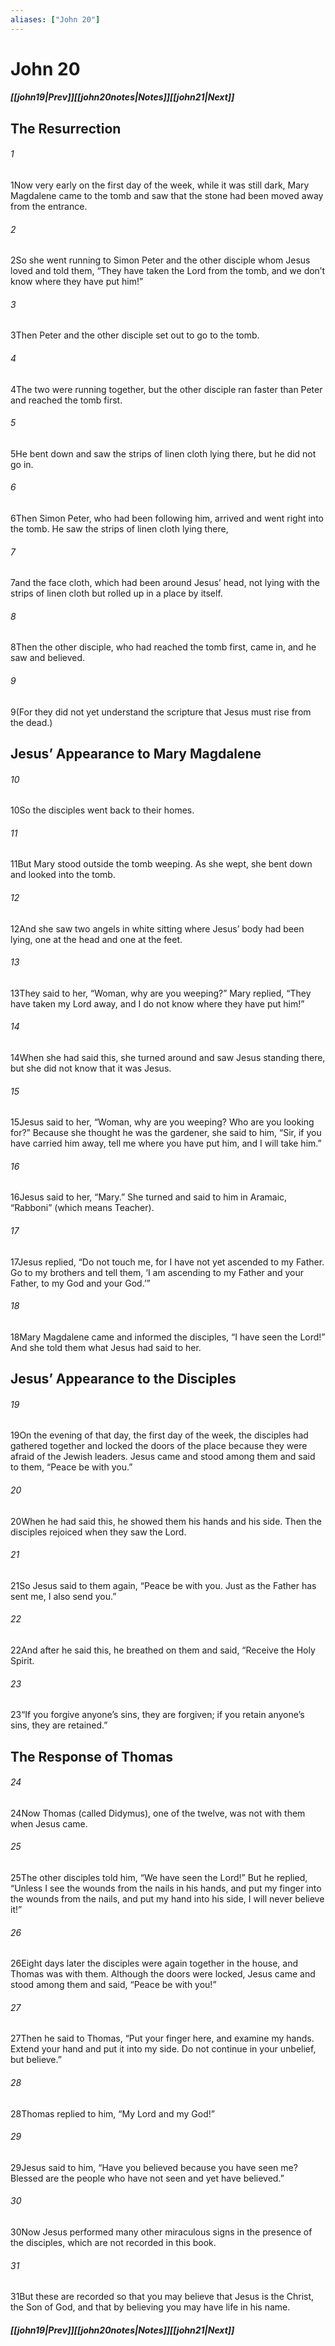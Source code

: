 ```yaml
---
aliases: ["John 20"]
---
```

# John 20
##### <span class=arrow-left></span>[[john19|Prev]]<span class=navigation-separator></span>[[john20notes|Notes]]<span class=navigation-separator></span>[[john21|Next]]<span class=arrow-right></span>
## The Resurrection
###### 1
<span class=verse-first>1</span>Now very early on the first day of the week, while it was still dark, Mary Magdalene came to the tomb and saw that the stone had been moved away from the entrance.
###### 2
<span class=verse-body>2</span>So she went running to Simon Peter and the other disciple whom Jesus loved and told them, “They have taken the Lord from the tomb, and we don’t know where they have put him!”
###### 3
<span class=verse-body>3</span>Then Peter and the other disciple set out to go to the tomb.
###### 4
<span class=verse-body>4</span>The two were running together, but the other disciple ran faster than Peter and reached the tomb first.
###### 5
<span class=verse-body>5</span>He bent down and saw the strips of linen cloth lying there, but he did not go in.
###### 6
<span class=verse-body>6</span>Then Simon Peter, who had been following him, arrived and went right into the tomb. He saw the strips of linen cloth lying there,
###### 7
<span class=verse-body>7</span>and the face cloth, which had been around Jesus’ head, not lying with the strips of linen cloth but rolled up in a place by itself.
###### 8
<span class=verse-body>8</span>Then the other disciple, who had reached the tomb first, came in, and he saw and believed.
###### 9
<span class=verse-body>9</span>(For they did not yet understand the scripture that Jesus must rise from the dead.)
## Jesus’ Appearance to Mary Magdalene
###### 10
<span class=verse-body>10</span>So the disciples went back to their homes.
<div class=paragraph-break></div>

###### 11
<span class=verse-first>11</span>But Mary stood outside the tomb weeping. As she wept, she bent down and looked into the tomb.
###### 12
<span class=verse-body>12</span>And she saw two angels in white sitting where Jesus’ body had been lying, one at the head and one at the feet.
###### 13
<span class=verse-body>13</span>They said to her, “Woman, why are you weeping?” Mary replied, “They have taken my Lord away, and I do not know where they have put him!”
###### 14
<span class=verse-body>14</span>When she had said this, she turned around and saw Jesus standing there, but she did not know that it was Jesus.
###### 15
<span class=verse-body>15</span>Jesus said to her, “Woman, why are you weeping? Who are you looking for?” Because she thought he was the gardener, she said to him, “Sir, if you have carried him away, tell me where you have put him, and I will take him.”
###### 16
<span class=verse-body>16</span>Jesus said to her, “Mary.” She turned and said to him in Aramaic, “Rabboni” (which means Teacher).
###### 17
<span class=verse-body>17</span>Jesus replied, “Do not touch me, for I have not yet ascended to my Father. Go to my brothers and tell them, ‘I am ascending to my Father and your Father, to my God and your God.’”
###### 18
<span class=verse-body>18</span>Mary Magdalene came and informed the disciples, “I have seen the Lord!” And she told them what Jesus had said to her.
## Jesus’ Appearance to the Disciples
###### 19
<span class=verse-first>19</span>On the evening of that day, the first day of the week, the disciples had gathered together and locked the doors of the place because they were afraid of the Jewish leaders. Jesus came and stood among them and said to them, “Peace be with you.”
###### 20
<span class=verse-body>20</span>When he had said this, he showed them his hands and his side. Then the disciples rejoiced when they saw the Lord.
###### 21
<span class=verse-body>21</span>So Jesus said to them again, “Peace be with you. Just as the Father has sent me, I also send you.”
###### 22
<span class=verse-body>22</span>And after he said this, he breathed on them and said, “Receive the Holy Spirit.
###### 23
<span class=verse-body>23</span>“If you forgive anyone’s sins, they are forgiven; if you retain anyone’s sins, they are retained.”
## The Response of Thomas
###### 24
<span class=verse-first>24</span>Now Thomas (called Didymus), one of the twelve, was not with them when Jesus came.
###### 25
<span class=verse-body>25</span>The other disciples told him, “We have seen the Lord!” But he replied, “Unless I see the wounds from the nails in his hands, and put my finger into the wounds from the nails, and put my hand into his side, I will never believe it!”
<div class=paragraph-break></div>

###### 26
<span class=verse-first>26</span>Eight days later the disciples were again together in the house, and Thomas was with them. Although the doors were locked, Jesus came and stood among them and said, “Peace be with you!”
###### 27
<span class=verse-body>27</span>Then he said to Thomas, “Put your finger here, and examine my hands. Extend your hand and put it into my side. Do not continue in your unbelief, but believe.”
###### 28
<span class=verse-body>28</span>Thomas replied to him, “My Lord and my God!”
###### 29
<span class=verse-body>29</span>Jesus said to him, “Have you believed because you have seen me? Blessed are the people who have not seen and yet have believed.”
<div class=paragraph-break></div>

###### 30
<span class=verse-first>30</span>Now Jesus performed many other miraculous signs in the presence of the disciples, which are not recorded in this book.
###### 31
<span class=verse-body>31</span>But these are recorded so that you may believe that Jesus is the Christ, the Son of God, and that by believing you may have life in his name.
##### <span class=arrow-left></span>[[john19|Prev]]<span class=navigation-separator></span>[[john20notes|Notes]]<span class=navigation-separator></span>[[john21|Next]]<span class=arrow-right></span>